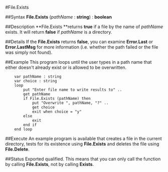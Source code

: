 
#File.Exists

##Syntax
**File.Exists** (_pathName_ : **string**) : **boolean**



##Description
**File.Exists **returns **true** if a file by the name of _pathName_ exists. It will return **false** if _pathName_ is a directory.



##Details
If the **File.Exists** returns **false**, you can examine **Error.Last** or **Error.LastMsg** for more information (i.e. whether the path failed or the file was simply not found).



##Example
This program loops until the user types in a path name that either doesn't already exist or is allowed to be overwritten.


        var pathName : string
        var choice : string
        loop
            put "Enter file name to write results to" ..
            get pathName
            if File.Exists (pathName) then
                put "Overwrite ", pathName, "?" ..
                get choice
                exit when choice = "y"
            else
                exit
            end if
        end loop
##Execute
An example program is available that creates a file in the current directory, tests for its existence using **File.Exists** and deletes the file using **File.Delete**.




##Status
Exported qualified.
This means that you can only call the function by calling **File.Exists**, not by calling **Exists**.


